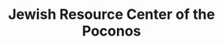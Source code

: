 ---
title: "Jewish Resource Center of the Poconos"
url: /stroudsburg/jewish-resource-center-of-the-poconos/
shop: religion
---